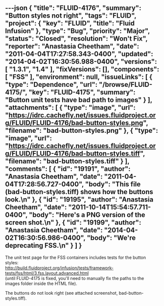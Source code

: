 ---json
{
  "title": "FLUID-4176",
  "summary": "Button styles not right",
  "tags": "FLUID",
  "project": {
    "key": "FLUID",
    "title": "Fluid Infusion"
  },
  "type": "Bug",
  "priority": "Major",
  "status": "Closed",
  "resolution": "Won't Fix",
  "reporter": "Anastasia Cheetham",
  "date": "2011-04-04T17:27:58.343-0400",
  "updated": "2014-04-02T16:30:56.988-0400",
  "versions": [
    "1.3.1",
    "1.4"
  ],
  "fixVersions": [],
  "components": [
    "FSS"
  ],
  "environment": null,
  "issueLinks": [
    {
      "type": "Dependence",
      "url": "/browse/FLUID-4175/",
      "key": "FLUID-4175",
      "summary": "Button unit tests have bad path to images"
    }
  ],
  "attachments": [
    {
      "type": "image",
      "url": "https://idrc.cachefly.net/issues.fluidproject.org/FLUID/FLUID-4176/bad-button-styles.png",
      "filename": "bad-button-styles.png"
    },
    {
      "type": "image",
      "url": "https://idrc.cachefly.net/issues.fluidproject.org/FLUID/FLUID-4176/bad-button-styles.tiff",
      "filename": "bad-button-styles.tiff"
    }
  ],
  "comments": [
    {
      "id": "19191",
      "author": "Anastasia Cheetham",
      "date": "2011-04-04T17:28:56.727-0400",
      "body": "This file (bad-button-styles.tiff) shows how the buttons look.\n"
    },
    {
      "id": "19195",
      "author": "Anastasia Cheetham",
      "date": "2011-10-14T15:54:57.711-0400",
      "body": "Here's a PNG version of the screen shot.\n"
    },
    {
      "id": "19199",
      "author": "Anastasia Cheetham",
      "date": "2014-04-02T16:30:56.986-0400",
      "body": "We're deprecating FSS.\n"
    }
  ]
}
---
The unit test page for the FSS containers includes tests for the button styles:\
<http://build.fluidproject.org/infusion/tests/framework-tests/fss/html/3.fss.layout.advanced.html>\
(until FLUID-4175 is fixed, you'll need to manually fix the paths to the images folder inside the HTML file).

The buttons do not look right (see attached screenshot, bad-button-styles.tiff).

        